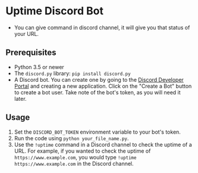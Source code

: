 # Uptime Discord Bot 

- You can give command in discord channel, it will give you that status of your URL. 
## Prerequisites

- Python 3.5 or newer
- The `discord.py` library: `pip install discord.py`
- A Discord bot. You can create one by going to the [Discord Developer Portal](https://discord.com/developers/applications) and creating a new application. Click on the "Create a Bot" button to create a bot user. Take note of the bot's token, as you will need it later.

## Usage

1. Set the `DISCORD_BOT_TOKEN` environment variable to your bot's token.
2. Run the code using `python your_file_name.py`.
3. Use the `!uptime` command in a Discord channel to check the uptime of a URL. For example, if you wanted to check the uptime of `https://www.example.com`, you would type `!uptime https://www.example.com` in the Discord channel.
